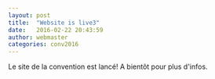 ```yaml
---
layout: post
title:  "Website is live3"
date:   2016-02-22 20:43:59
author: webmaster
categories: conv2016
---
```


Le site de la convention est lancé! A bientôt pour plus d'infos. 
